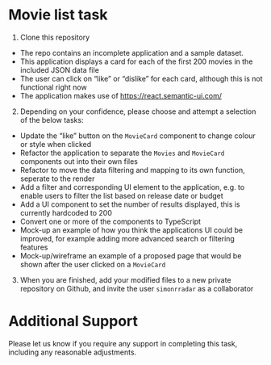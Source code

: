 # Movie list task
1. Clone this repository
* The repo contains an incomplete application and a sample dataset.
* This application displays a card for each of the first 200 movies in the included JSON data file
* The user can click on “like” or “dislike” for each card, although this is not functional right now
* The application makes use of https://react.semantic-ui.com/
2. Depending on your confidence, please choose and attempt a selection of the below tasks:
* Update the “like” button on the `MovieCard` component to change colour or style when clicked
* Refactor the application to separate the `Movies` and `MovieCard` components out into their own files
* Refactor to move the data filtering and mapping to its own function, seperate to the render
* Add a filter and corresponding UI element to the application, e.g. to enable users to filter the list based on release date or budget
* Add a UI component to set the number of results displayed, this is currently hardcoded to 200
* Convert one or more of the components to TypeScript
* Mock-up an example of how you think the applications UI could be improved, for example adding more advanced search or filtering features
* Mock-up/wireframe an example of a proposed page that would be shown after the user clicked on a `MovieCard`
3.	When you are finished, add your modified files to a new private repository on Github, and invite the user `simonrradar` as a collaborator

# Additional Support
Please let us know if you require any support in completing this task, including any reasonable adjustments.
